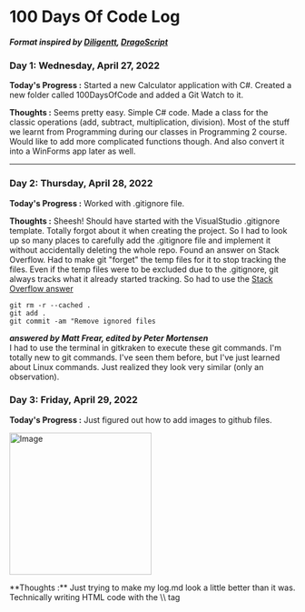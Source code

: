 # 100 Days Of Code Log
**<i>Format inspired by <a href="https://github.com/GarnettGrant/diliGentt-100-days-of-code/blob/main/log.md#100-days-of-code---log">Diligentt</a>, <a href="https://github.com/DragoScript/100-DOC-Journal#100-days-of-code---journal">DragoScript</a></i>**

### Day 1: Wednesday, April 27, 2022

**Today's Progress :**
Started a new Calculator application with C#. Created a new folder called 100DaysOfCode and added a Git Watch to it.

**Thoughts :**
Seems pretty easy. Simple C# code. Made a class for the classic operations (add, subtract, multiplication, division). Most of the stuff we learnt from Programming during our classes in Programming 2 course. Would like to add more complicated functions though. And also convert it into a WinForms app later as well.
<hr>

### Day 2: Thursday, April 28, 2022

**Today's Progress :**
Worked with .gitignore file.

**Thoughts :**
Sheesh! Should have started with the VisualStudio .gitignore template. Totally forgot about it when creating the project. So I had to look up so many places to carefully add the .gitignore file and implement it without accidentally deleting the whole repo. Found an answer on Stack Overflow. Had to make git "forget" the temp files for it to stop tracking the files. Even if the temp files were to be excluded due to the .gitignore, git always tracks what it already started tracking. So had to use the <a href="https://stackoverflow.com/questions/1274057/how-can-i-make-git-forget-about-a-file-that-was-tracked-but-is-now-in-gitign">Stack Overflow answer</a>
```
git rm -r --cached .
git add .
git commit -am "Remove ignored files
```
*****<i>answered by Matt Frear, edited by Peter Mortensen</i>*****<br>
I had to use the terminal in gitkraken to execute these git commands. I'm totally new to git commands. I've seen them before, but I've just learned about Linux commands. Just realized they look very similar (only an observation).

### Day 3: Friday, April 29, 2022

**Today's Progress :**
Just figured out how to add images to github files.
<p align=left>
<img src="https://user-images.githubusercontent.com/93150595/165970055-df0ffd05-fdb7-4111-b0eb-8fe51e5d6eb1.png" alt="Image" width=250>
</p> 
**Thoughts :**
Just trying to make my log.md look a little better than it was. Technically writing HTML code with the \<img>\ tag

